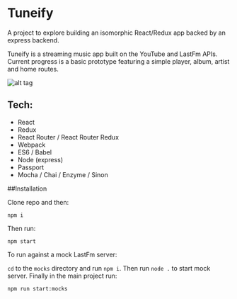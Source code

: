 # Tuneify

A project to explore building an isomorphic React/Redux app backed by an express backend.

Tuneify is a streaming music app built on the YouTube and LastFm APIs. Current progress is a basic prototype featuring a simple player, album, artist and home routes.

![alt tag](https://media.giphy.com/media/l3vRfFkNi8qVEcm0E/source.gif)

## Tech:

* React
* Redux
* React Router / React Router Redux
* Webpack
* ES6 / Babel
* Node (express)
* Passport
* Mocha / Chai / Enzyme / Sinon

##Installation

Clone repo and then:

```
npm i
```

Then run:

```
npm start
```

To run against a mock LastFm server:

`cd` to the `mocks` directory and run `npm i`. Then run `node .` to start mock server. Finally in the main project run:


```
npm run start:mocks
```

